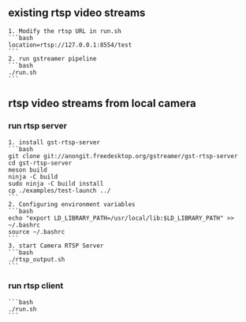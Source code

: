 ## existing rtsp video streams
    1. Modify the rtsp URL in run.sh
    ```bash
    location=rtsp://127.0.0.1:8554/test
    ```
    2. run gstreamer pipeline
    ```bash
    ./run.sh
    ```

## rtsp video streams from local camera
### run rtsp server
    1. install gst-rtsp-server
    ```bash
    git clone git://anongit.freedesktop.org/gstreamer/gst-rtsp-server
    cd gst-rtsp-server
    meson build
    ninja -C build
    sudo ninja -C build install
    cp ./examples/test-launch ../
    ```
    2. Configuring environment variables
    ```bash
    echo "export LD_LIBRARY_PATH=/usr/local/lib:$LD_LIBRARY_PATH" >> ~/.bashrc
    source ~/.bashrc
    ```
    3. start Camera RTSP Server
    ```bash
    ./rtsp_output.sh
    ```

### run rtsp client
    ```bash
    ./run.sh
    ```
